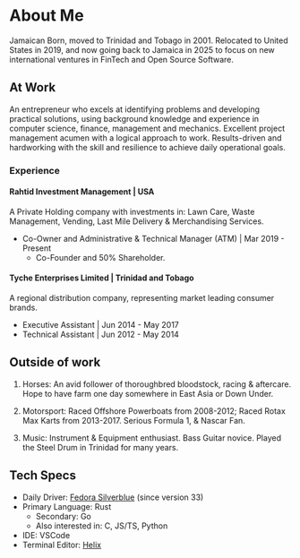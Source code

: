 # About Me

Jamaican Born, moved to Trinidad and Tobago in 2001. Relocated to United States in 2019, and now going back to Jamaica in 2025 to focus on new international ventures in FinTech and Open Source Software.

## At Work

An entrepreneur who excels at identifying problems and developing practical solutions, using background
knowledge and experience in computer science, finance, management and mechanics. Excellent project
management acumen with a logical approach to work. Results-driven and hardworking with the skill and
resilience to achieve daily operational goals.

### Experience

#### Rahtid Investment Management | USA

A Private Holding company with investments in: Lawn Care, Waste Management, Vending, Last Mile Delivery & Merchandising Services.

- Co-Owner and Administrative & Technical Manager (ATM) | Mar 2019 - Present
  - Co-Founder and 50% Shareholder.

#### Tyche Enterprises Limited | Trinidad and Tobago

A regional distribution company, representing market leading consumer brands.

- Executive Assistant | Jun 2014 - May 2017
- Technical Assistant | Jun 2012 - May 2014

## Outside of work

1. Horses:
An avid follower of thoroughbred bloodstock, racing & aftercare.
Hope to have farm one day somewhere in East Asia or Down Under.

2. Motorsport:
Raced Offshore Powerboats from 2008-2012;
Raced Rotax Max Karts from 2013-2017.
Serious Formula 1, & Nascar Fan.

3. Music: Instrument & Equipment enthusiast. Bass Guitar novice. Played the Steel Drum in Trinidad for many years.

## Tech Specs

- Daily Driver: [Fedora Silverblue](https://fedoraproject.org/atomic-desktops/silverblue/) (since version 33)
- Primary Language: Rust
  - Secondary: Go
  - Also interested in: C, JS/TS, Python
- IDE: VSCode
- Terminal Editor: [Helix](https://helix-editor.com/)
